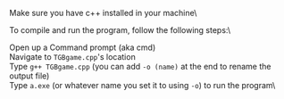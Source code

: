 Make sure you have c++ installed in your machine\

To compile and run the program, follow the following steps:\

Open up a Command prompt (aka cmd)\
Navigate to `TGBgame.cpp`'s location\
Type `g++ TGBgame.cpp` (you can add `-o (name)` at the end to rename the output file)\
Type `a.exe` (or whatever name you set it to using `-o`) to run the program\